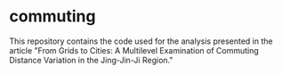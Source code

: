 # commuting
This repository contains the code used for the analysis presented in the article "From Grids to Cities: A Multilevel Examination of Commuting Distance Variation in the Jing-Jin-Ji Region."
